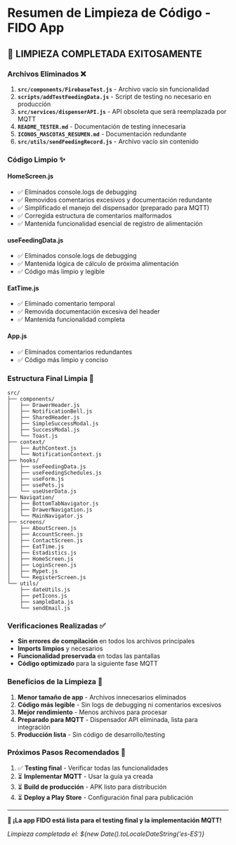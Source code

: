 # Resumen de Limpieza de Código - FIDO App

## 🧹 **LIMPIEZA COMPLETADA EXITOSAMENTE**

### **Archivos Eliminados** ❌
1. **`src/components/FirebaseTest.js`** - Archivo vacío sin funcionalidad
2. **`scripts/addTestFeedingData.js`** - Script de testing no necesario en producción
3. **`src/services/dispenserAPI.js`** - API obsoleta que será reemplazada por MQTT
4. **`README_TESTER.md`** - Documentación de testing innecesaria
5. **`ICONOS_MASCOTAS_RESUMEN.md`** - Documentación redundante
6. **`src/utils/sendFeedingRecord.js`** - Archivo vacío sin contenido

### **Código Limpio** ✨

#### **HomeScreen.js**
- ✅ Eliminados console.logs de debugging
- ✅ Removidos comentarios excesivos y documentación redundante
- ✅ Simplificado el manejo del dispensador (preparado para MQTT)
- ✅ Corregida estructura de comentarios malformados
- ✅ Mantenida funcionalidad esencial de registro de alimentación

#### **useFeedingData.js**
- ✅ Eliminados console.logs de debugging
- ✅ Mantenida lógica de cálculo de próxima alimentación
- ✅ Código más limpio y legible

#### **EatTime.js**
- ✅ Eliminado comentario temporal
- ✅ Removida documentación excesiva del header
- ✅ Mantenida funcionalidad completa

#### **App.js**
- ✅ Eliminados comentarios redundantes
- ✅ Código más limpio y conciso

### **Estructura Final Limpia** 📁

```
src/
├── components/
│   ├── DrawerHeader.js
│   ├── NotificationBell.js
│   ├── SharedHeader.js
│   ├── SimpleSuccessModal.js
│   ├── SuccessModal.js
│   └── Toast.js
├── context/
│   ├── AuthContext.js
│   └── NotificationContext.js
├── hooks/
│   ├── useFeedingData.js
│   ├── useFeedingSchedules.js
│   ├── useForm.js
│   ├── usePets.js
│   └── useUserData.js
├── Navigation/
│   ├── BottomTabNavigator.js
│   ├── DrawerNavigation.js
│   └── MainNavigator.js
├── screens/
│   ├── AboutScreen.js
│   ├── AccountScreen.js
│   ├── ContactScreen.js
│   ├── EatTime.js
│   ├── Estadistics.js
│   ├── HomeScreen.js
│   ├── LoginScreen.js
│   ├── Mypet.js
│   └── RegisterScreen.js
└── utils/
    ├── dateUtils.js
    ├── petIcons.js
    ├── sampleData.js
    └── sendEmail.js
```

### **Verificaciones Realizadas** ✅
- **Sin errores de compilación** en todos los archivos principales
- **Imports limpios** y necesarios
- **Funcionalidad preservada** en todas las pantallas
- **Código optimizado** para la siguiente fase MQTT

### **Beneficios de la Limpieza** 🎯
1. **Menor tamaño de app** - Archivos innecesarios eliminados
2. **Código más legible** - Sin logs de debugging ni comentarios excesivos
3. **Mejor rendimiento** - Menos archivos para procesar
4. **Preparado para MQTT** - Dispensador API eliminada, lista para integración
5. **Producción lista** - Sin código de desarrollo/testing

### **Próximos Pasos Recomendados** 🚀
1. ✅ **Testing final** - Verificar todas las funcionalidades
2. ⏳ **Implementar MQTT** - Usar la guía ya creada
3. ⏳ **Build de producción** - APK listo para distribución
4. ⏳ **Deploy a Play Store** - Configuración final para publicación

---

**🎉 ¡La app FIDO está lista para el testing final y la implementación MQTT!**

*Limpieza completada el: ${new Date().toLocaleDateString('es-ES')}*

